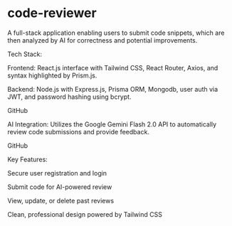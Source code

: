 # code-reviewer

A full-stack application enabling users to submit code snippets, which are then analyzed by AI for correctness and potential improvements.

Tech Stack:

Frontend: React.js interface with Tailwind CSS, React Router, Axios, and syntax highlighted by Prism.js.

Backend: Node.js with Express.js, Prisma ORM, Mongodb, user auth via JWT, and password hashing using bcrypt.

GitHub

AI Integration: Utilizes the Google Gemini Flash 2.0 API to automatically review code submissions and provide feedback.

GitHub

Key Features:

Secure user registration and login

Submit code for AI-powered review

View, update, or delete past reviews

Clean, professional design powered by Tailwind CSS
